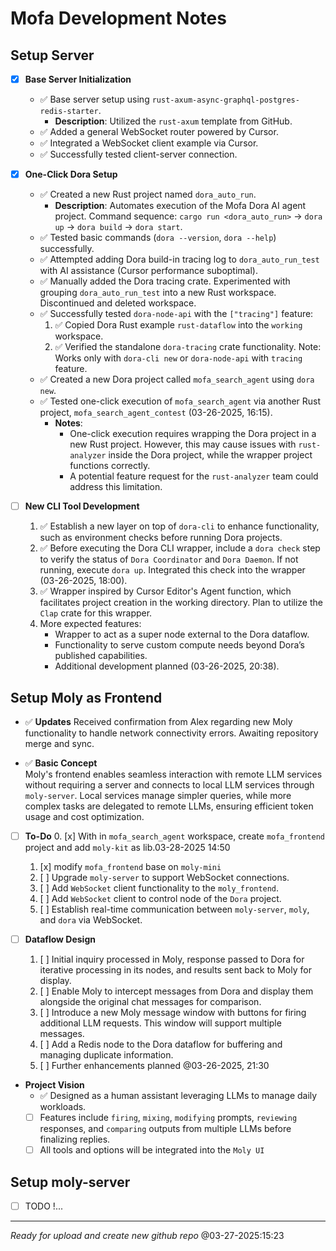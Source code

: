 # Mofa Development Notes

## Setup Server

- [x] **Base Server Initialization**
  - ✅ Base server setup using `rust-axum-async-graphql-postgres-redis-starter`.
    - **Description**: Utilized the `rust-axum` template from GitHub.
  - ✅ Added a general WebSocket router powered by Cursor.
  - ✅ Integrated a WebSocket client example via Cursor.
  - ✅ Successfully tested client-server connection.

- [x] **One-Click Dora Setup**
  - ✅ Created a new Rust project named `dora_auto_run`.
    - **Description**: Automates execution of the Mofa Dora AI agent project. Command sequence: `cargo run <dora_auto_run>` → `dora up` → `dora build` → `dora start`.
  - ✅ Tested basic commands (`dora --version`, `dora --help`) successfully.
  - ✅ Attempted adding Dora build-in tracing log to `dora_auto_run_test` with AI assistance (Cursor performance suboptimal).
  - ✅ Manually added the Dora tracing crate. Experimented with grouping `dora_auto_run_test` into a new Rust workspace. Discontinued and deleted workspace.
  - ✅ Successfully tested `dora-node-api` with the `["tracing"]` feature:
    1. ✅ Copied Dora Rust example `rust-dataflow` into the `working` workspace.
    2. ✅ Verified the standalone `dora-tracing` crate functionality. Note: Works only with `dora-cli new` or `dora-node-api` with `tracing` feature.
  - ✅ Created a new Dora project called `mofa_search_agent` using `dora new`.
  - ✅ Tested one-click execution of `mofa_search_agent` via another Rust project, `mofa_search_agent_contest` (03-26-2025, 16:15).
    - **Notes**:
      - One-click execution requires wrapping the Dora project in a new Rust project. However, this may cause issues with `rust-analyzer` inside the Dora project, while the wrapper project functions correctly.
      - A potential feature request for the `rust-analyzer` team could address this limitation.

- [ ] **New CLI Tool Development**
  1. ✅ Establish a new layer on top of `dora-cli` to enhance functionality, such as environment checks before running Dora projects.
  2. ✅ Before executing the Dora CLI wrapper, include a `dora check` step to verify the status of `Dora Coordinator` and `Dora Daemon`. If not running, execute `dora up`. Integrated this check into the wrapper (03-26-2025, 18:00).
  3. ✅ Wrapper inspired by Cursor Editor's Agent function, which facilitates project creation in the working directory. Plan to utilize the `Clap` crate for this wrapper.
  4. More expected features:
     - Wrapper to act as a super node external to the Dora dataflow.
     - Functionality to serve custom compute needs beyond Dora’s published capabilities.
     - Additional development planned (03-26-2025, 20:38).

## Setup Moly as Frontend

- ✅ **Updates**
  Received confirmation from Alex regarding new Moly functionality to handle network connectivity errors. Awaiting repository merge and sync.

- ✅ **Basic Concept**  
Moly's frontend enables seamless interaction with remote LLM services without requiring a server and connects to local LLM services through `moly-server`. Local services manage simpler queries, while more complex tasks are delegated to remote LLMs, ensuring efficient token usage and cost optimization.

- [ ] **To-Do**
  0. [x] With in `mofa_search_agent` workspace, create `mofa_frontend` project and add `moly-kit` as lib.03-28-2025 14:50
     01. [x] modify `mofa_frontend` base on `moly-mini`
  1. [ ] Upgrade `moly-server` to support WebSocket connections.
  2. [ ] Add `WebSocket` client functionality to the `moly_frontend`.
  3. [ ] Add `WebSocket` client to control node of the  `Dora` project.
  4. [ ] Establish real-time communication between `moly-server`, `moly`, and `dora` via WebSocket.

- [ ] **Dataflow Design**
  1. [ ] Initial inquiry processed in Moly, response passed to Dora for iterative processing in its nodes, and results sent back to Moly for display.
  2. [ ] Enable Moly to intercept messages from Dora and display them alongside the original chat messages for comparison.
  3. [ ] Introduce a new Moly message window with buttons for firing additional LLM requests. This window will support multiple messages.
  4. [ ] Add a Redis node to the Dora dataflow for buffering and managing duplicate information.
  5. [ ] Further enhancements planned @03-26-2025, 21:30

- **Project Vision**
  - ✅ Designed as a human assistant leveraging LLMs to manage daily workloads.
  - [ ] Features include `firing`, `mixing`, `modifying` prompts, `reviewing` responses, and `comparing` outputs from multiple LLMs before finalizing replies.
  - [ ] All tools and options will be integrated into the `Moly UI`

## Setup moly-server
- [ ] TODO !...
---
  *Ready for upload and create new github repo* @03-27-2025:15:23